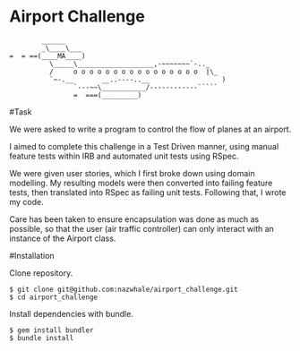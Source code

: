 Airport Challenge
=================

```
        ______
        _\____\___
=  = ==(____MA____)
          \_____\___________________,-~~~~~~~`-.._
          /     o o o o o o o o o o o o o o o o  |\_
          `~-.__       __..----..__                  )
                `---~~\___________/------------`````
                =  ===(_________)

```

#Task

We were asked to write a program to control the flow of planes at an airport.

I aimed to complete this challenge in a Test Driven manner, using manual feature tests within IRB and automated unit tests using RSpec.

We were given user stories, which I first broke down using domain modelling. My resulting models were then converted into failing feature tests, then translated into RSpec as failing unit tests. Following that, I wrote my code.

Care has been taken to ensure encapsulation was done as much as possible, so that the user (air traffic controller) can only interact with an instance of the Airport class.

#Installation

Clone repository.
```
$ git clone git@github.com:nazwhale/airport_challenge.git
$ cd airport_challenge
```

Install dependencies with bundle.
```
$ gem install bundler
$ bundle install
```

<!-- ## README is updated

Please do update your README following the [contribution notes](https://github.com/makersacademy/airport_challenge/blob/master/CONTRIBUTING.md), i.e.
* Make sure you have written your own README that briefly explains your approach to solving the challenge.
* If your code isn't finished it's not ideal but acceptable as long as you explain in your README where you got to and how you would plan to finish the challenge.

The above is a relatively straightforward thing to do that doesn't involve much programming - I'll often get it done while thinking about other problems in the back of my mind :-)

* http://stackoverflow.com/questions/2304863/how-to-write-a-good-readme

## Instructions in README
It's a great idea to show the full story of how your app is used (from a user's perspective) in the README, i.e. a code example or irb transcript

```
$ irb
2.2.3 :001 > airport = Airport.new
 => #<Airport:0x007fafdb81ea88 @capacity=1, @planes=[], @weather=#<Weather:0x007fafdb81ea60>>
2.2.3 :002 > plane = Plane.new
 => #<Plane:0x007fafdb0041b8>
2.2.3 :003 > airport.land(plane)
 => #<Airport:0x007fafdb81ea88 @capacity=1, @planes=[#<Plane:0x007fafdb0041b8>], @weather=#<Weather:0x007fafdb81ea60>>
2.2.3 :004 >
``` -->
